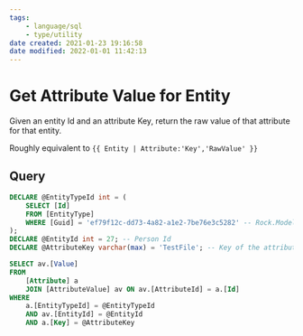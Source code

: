 ```yaml
---
tags:
    - language/sql
    - type/utility
date created: 2021-01-23 19:16:58
date modified: 2022-01-01 11:42:13
---
```


# Get Attribute Value for Entity

Given an entity Id and an attribute Key, return the raw value of that attribute for that entity.

Roughly equivalent to `{{ Entity | Attribute:'Key','RawValue' }}`

## Query

```sql
DECLARE @EntityTypeId int = (
    SELECT [Id]
    FROM [EntityType]
    WHERE [Guid] = 'ef79f12c-dd73-4a82-a1e2-7be76e3c5282' -- Rock.Model.Person
);
DECLARE @EntityId int = 27; -- Person Id
DECLARE @AttributeKey varchar(max) = 'TestFile'; -- Key of the attribute

SELECT av.[Value]
FROM
    [Attribute] a
    JOIN [AttributeValue] av ON av.[AttributeId] = a.[Id]
WHERE
    a.[EntityTypeId] = @EntityTypeId
    AND av.[EntityId] = @EntityId
    AND a.[Key] = @AttributeKey
```
